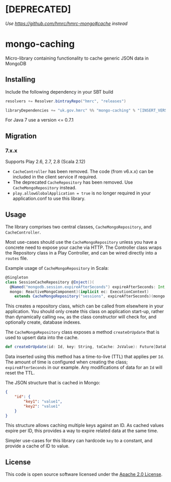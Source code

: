 [DEPRECATED]
=
*Use https://github.com/hmrc/hmrc-mongo#cache instead*

# mongo-caching

Micro-library containing functionality to cache generic JSON data in MongoDB

## Installing

Include the following dependency in your SBT build

``` scala
resolvers += Resolver.bintrayRepo("hmrc", "releases")

libraryDependencies += "uk.gov.hmrc" %% "mongo-caching" % "[INSERT_VERSION]"
```
For Java 7 use a version <= 0.7.1

## Migration

### 7.x.x

Supports Play 2.6, 2.7, 2.8 (Scala 2.12)

* `CacheController` has been removed. The code (from v6.x.x) can be included in the client service if required.
* The deprecated `CacheRepository` has been removed. Use `CacheMongoRepository` instead.
* `play.allowGlobalApplication = true` is no longer required in your application.conf to use this library.


## Usage

The library comprises two central classes, `CacheMongoRepository`, and `CacheController`.

Most use-cases should use the `CacheMongoRepository` unless you have a concrete need to expose your cache via HTTP. The Controller class wraps the Repository class in a Play Controller, and can be wired directly into a `routes` file.

Example usage of `CacheMongoRepository` in Scala:

```scala
@Singleton
class SessionCacheRepository @Inject()(
  @Named("mongodb.session.expireAfterSeconds") expireAfterSeconds: Int,
  mongo: ReactiveMongoComponent)(implicit ec: ExecutionContext)
    extends CacheMongoRepository("sessions", expireAfterSeconds)(mongo.mongoConnector.db, ec)
```

This creates a repository class, which can be called from elsewhere in your application. You should only create this class on application start-up, rather than dynamically calling `new`, as the class constructor will check for, and optionally create, database indexes.

The `CacheMongoRepository` class exposes a method `createOrUpdate` that is used to upsert data into the cache.

```scala
def createOrUpdate(id: Id, key: String, toCache: JsValue): Future[DatabaseUpdate[Cache]]
```

Data inserted using this method has a time-to-live (TTL) that applies per `Id`. The amount of time is configured when creating the class; `expireAfterSeconds` in our example. Any modifications of data for an `Id` will reset the TTL.

The JSON structure that is cached in Mongo:

```json
{
	"id": {
		"key1": "value1",
		"key2": "value1"
	}
}
```

This structure allows caching multiple keys against an ID. As cached values expire per ID, this provides a way to expire related data at the same time.

Simpler use-cases for this library can hardcode `key` to a constant, and provide a cache of ID to value.

## License ##

This code is open source software licensed under the [Apache 2.0 License]("http://www.apache.org/licenses/LICENSE-2.0.html").
